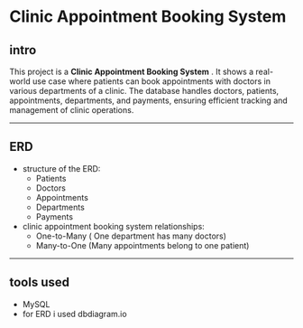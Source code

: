 # Clinic Appointment Booking System

## intro

This project is a **Clinic Appointment Booking System** . It shows a real-world use case where patients can book appointments with doctors in various departments of a clinic. The database handles doctors, patients, appointments, departments, and payments, ensuring efficient tracking and management of clinic operations.

---

## ERD

- structure of the ERD:
  - Patients
  - Doctors
  - Appointments
  - Departments
  - Payments
- clinic appointment booking system relationships:
  - One-to-Many ( One department has many doctors)
  - Many-to-One (Many appointments belong to one patient)


---

## tools used

- MySQL
- for ERD i used dbdiagram.io